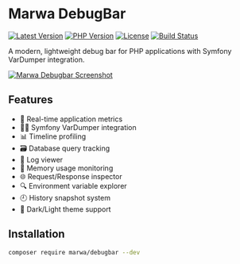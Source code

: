 # Marwa DebugBar

[![Latest Version](https://img.shields.io/packagist/v/marwa/debugbar.svg)](https://packagist.org/packages/marwa/debugbar)
[![PHP Version](https://img.shields.io/packagist/php-v/marwa/debugbar)](https://php.net)
[![License](https://img.shields.io/packagist/l/marwa/debugbar)](LICENSE)
[![Build Status](https://github.com/marwa/debugbar/actions/workflows/tests.yml/badge.svg)](https://github.com/marwa/debugbar/actions)

A modern, lightweight debug bar for PHP applications with Symfony VarDumper integration.

[![Marwa Debugbar Screenshot](https://i.postimg.cc/rpdf9XYR/Screenshot-2025-08-16-at-7-42-26-PM.jpg)](https://postimg.cc/McS0W4wz)

## Features

- 🚀 Real-time application metrics
- 🕵️‍♂️ Symfony VarDumper integration
- 📊 Timeline profiling
- 🗃 Database query tracking
- 📝 Log viewer
- 💾 Memory usage monitoring
- 🌐 Request/Response inspector
- 🔍 Environment variable explorer
- 🕘 History snapshot system
- 🎨 Dark/Light theme support

## Installation

```bash
composer require marwa/debugbar --dev
